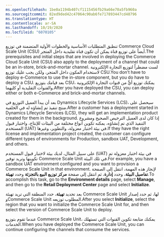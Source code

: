 ```yaml
---
ms.openlocfilehash: 1be0a1194b407cf1115456fb29a66e70a5fb960a
ms.sourcegitcommit: 82ed9ded42c47064c90ab6fe717893447cd48796
ms.translationtype: HT
ms.contentlocale: ar-SA
ms.lasthandoff: 10/19/2020
ms.locfileid: "6070105"
---
```

<span data-ttu-id="10447-101">تنطبق المتطلبات الأساسية والخطوات الأولية المتضمنة في توزيع Commerce Cloud Scale Unit (CSU)‎ أيضاً على توزيع قناة يمكن أن تكون قناة تقليدية داخل المتجر.</span><span class="sxs-lookup"><span data-stu-id="10447-101">The prerequisites and initial steps that are involved in deploying the Commerce Cloud Scale Unit (CSU) also apply to the deployment of a channel that could be an in-store, brick-and-mortar channel.</span></span> <span data-ttu-id="10447-102">لست مضطراً لتوزيع التجارة الإلكترونية لاستخدام المكون داخل المتجر، ولكن يجب عليك توزيع CSU.</span><span class="sxs-lookup"><span data-stu-id="10447-102">You don’t have to deploy e-Commerce to use the in-store component, but you do have to deploy a CSU.</span></span> <span data-ttu-id="10447-103">بعد قيامك بتوزيع CSU، يمكنك توزيع أيٍّ من قنوات التجارة الإلكترونية والقنوات التقليدية أو كليهما.</span><span class="sxs-lookup"><span data-stu-id="10447-103">After you have deployed the CSU, you can deploy either or both e-Commerce and brick-and-mortar channels.</span></span> 

<span data-ttu-id="10447-104">بعد أن يبدأ العميل التوزيع في Dynamics Lifecycle Services (LCS)، سيحصل على منتج تنفيذ تم إنشاؤه له في الخلفية.</span><span class="sxs-lookup"><span data-stu-id="10447-104">After a customer has a deployment started in Dynamics Lifecycle Services (LCS), they will get an implementation product created for them in the background.</span></span> <span data-ttu-id="10447-105">إذا كان لدى العميل الترخيص الصحيح ومشروع التنفيذ الذي تم إنشاؤه، يمكنه تكوين أنواع مختلفة من البيئات للإنتاج، واختبار قبول المستخدم (UAT) في بيئة اختبار معزولة، والتطوير، وغيرها.</span><span class="sxs-lookup"><span data-stu-id="10447-105">If they have the right license and implementation project created, the customer can configure different types of environments for Production, sandbox UAT, Development, and others.</span></span> 

<span data-ttu-id="10447-106">على سبيل المثال، لديك بيئة لاختبار قبول المستخدم (UAT) في بيئة اختبار معزولة تم تكوينها وتريد توفير Commerce Scale Unit في تلك البيئة.</span><span class="sxs-lookup"><span data-stu-id="10447-106">For example, you have a sandbox UAT environment configured and you want to provision a Commerce Scale Unit in that environment.</span></span> <span data-ttu-id="10447-107">لإنجاز هذه المهمة، انتقل إلى الصفحة **تفاصيل البيئة**، وحدد **إدارة**، ثم انتقل إلى صفحة **مركز توزيع البيع بالتجزئة** وحدد **تهيئة**.</span><span class="sxs-lookup"><span data-stu-id="10447-107">To accomplish this task, go to the **Environment details** page, select **Manage**, and then go to the **Retail Deployment Center** page and select **Initialize**.</span></span> 

<span data-ttu-id="10447-108">بعد تحديد **تهيئة**، حدد المنطقة التي تريد تهيئة Commerce Scale Unit لها، ثم حدد إصدار وCommerce Scale Unit المطلوب توزيعه.</span><span class="sxs-lookup"><span data-stu-id="10447-108">After you select **Initialize**, select the region that you want to initialize the Commerce Scale Unit for, and then select the version of Commerce Scale Unit to deploy.</span></span>
 
<span data-ttu-id="10447-109">عندما تقوم بتوزيع Commerce Scale Unit، يمكنك متابعة تكوين القنوات التي تستهلك الخدمات.</span><span class="sxs-lookup"><span data-stu-id="10447-109">When you have deployed the Commerce Scale Unit, you can continue configuring the channels that consume the services.</span></span>


